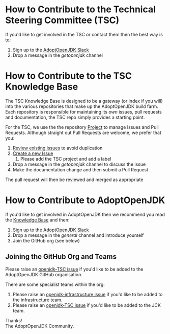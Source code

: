 # How to Contribute to the Technical Steering Committee (TSC)

If you'd like to get involved in the TSC or contact them then the best way is to:

 1. Sign up to the [AdoptOpenJDK Slack](https://adoptopenjdk.net/slack.html)
 1. Drop a message in the _getopenjdk_ channel

# How to Contribute to the TSC Knowledge Base

The TSC Knowledge Base is designed to be a gateway (or index if you will) into the various repositories that make up the 
AdoptOpenJDK build farm.  Each repository is responsible for maintaining its _own_ issues, pull requests and 
documentation, the TSC repo simply provides a starting point.

For the TSC, we use the the repository [Project](https://github.com/AdoptOpenJDK/TSC/projects/1) to manage Issues and Pull 
Requests.  Although straight out Pull Requests are welcome, we prefer that you:

 1. [Review existing issues](https://github.com/AdoptOpenJDK/TSC/issues) to avoid duplication
 1. [Create a new Issue](https://github.com/AdoptOpenJDK/TSC/issues/new)
    1. Please add the TSC project and add a label
 1. Drop a message in the _getopenjdk_ channel to discuss the issue
 1. Make the documentation change and then submit a Pull Request
 
The pull request will then be reviewed and merged as appropriate

# How to Contribute to AdoptOpenJDK

If you'd like to get involved in AdoptOpenJDK then we recommend you read the [Knowledge Base](README.md) and then:

 1. Sign up to the [AdoptOpenJDK Slack](https://adoptopenjdk.net/slack.html)
 1. Drop a message in the _general_ channel and introduce yourself
 1. Join the GitHub org (see below)

## Joining the GitHub Org and Teams

Please raise an [openjdk-TSC issue](https://github.com/AdoptOpenJDK/openjdk-TSC/issues) if you'd like to be added to the 
AdoptOpenJDK GitHub organisation.

There are some specialist teams within the org:
 
1. Please raise an [openjdk-infrastructure issue](https://github.com/AdoptOpenJDK/openjdk-infrastructure/issues) if you'd like to be added to the 
infrastructure team.
1. Please raise an [openjdk-TSC issue](https://github.com/AdoptOpenJDK/openjdk-TSC/issues) if you'd like to be added to the 
JCK team.

Thanks!<br>
The AdoptOpenJDK Community.

